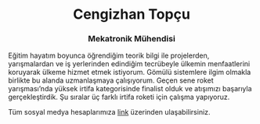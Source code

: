 <h1 align="center">Cengizhan Topçu</h1> 
<h3 align="center">Mekatronik Mühendisi</h3>

Eğitim hayatım boyunca öğrendiğim teorik bilgi ile projelerden, yarışmalardan ve iş yerlerinden edindiğim tecrübeyle ülkemin menfaatlerini koruyarak ülkeme hizmet etmek istiyorum. Gömülü sistemlere ilgim olmakla birlikte bu alanda uzmanlaşmaya çalışıyorum. Geçen sene roket yarışması’nda yüksek irtifa kategorisinde finalist olduk ve atışımızı başarıyla gerçekleştirdik. Şu sıralar üç farklı irtifa roketi için çalışma yapıyoruz.

Tüm sosyal medya hesaplarımıza [link](https://linktr.ee/cengizhantopcu53) üzerinden ulaşabilirsiniz.
